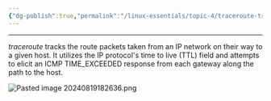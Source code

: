 ```yaml
---
{"dg-publish":true,"permalink":"/linux-essentials/topic-4/traceroute-traceroute6/","noteIcon":"1"}
---
```


---
_traceroute_ tracks the route packets taken from an IP network on their way to a given host. It utilizes the IP protocol's time to live (TTL) field and attempts to elicit an ICMP TIME_EXCEEDED response from each gateway along the path to the host.

![Pasted image 20240819182636.png](/img/user/Linux%20Essentials/Topic%204/Topic4%20reference%20images/Pasted%20image%2020240819182636.png)

